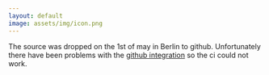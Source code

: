 ```yaml
---
layout: default
image: assets/img/icon.png
---
```


The source was dropped on the 1st of may in Berlin to github. Unfortunately there have been problems with the [github integration](https://platform.github.community/t/resource-not-accessible-by-integration-when-setting-status-as-organisation/1711) so the ci could not work.